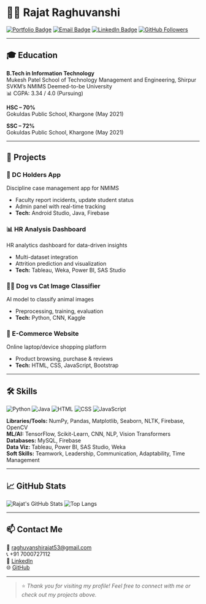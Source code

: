 # 👨‍💻 Rajat Raghuvanshi

[![Portfolio Badge](https://img.shields.io/badge/Portfolio-Live-blue?style=flat&logo=github)](https://github.com/yourusername)
[![Email Badge](https://img.shields.io/badge/Email-raghuvanshirajat53@gmail.com-red?style=flat&logo=gmail)](mailto:raghuvanshirajat53@gmail.com)
[![LinkedIn Badge](https://img.shields.io/badge/LinkedIn-Connect-blue?style=flat&logo=linkedin)](https://www.linkedin.com/in/rajat-raghuvanshi/)
[![GitHub Followers](https://img.shields.io/github/followers/yourusername?label=Follow&style=social)](https://github.com/yourusername)

---

## 🎓 Education

**B.Tech in Information Technology**  
Mukesh Patel School of Technology Management and Engineering, Shirpur  
SVKM’s NMIMS Deemed-to-be University  
📊 CGPA: 3.34 / 4.0 (Pursuing)

**HSC – 70%**  
Gokuldas Public School, Khargone (May 2021)

**SSC – 72%**  
Gokuldas Public School, Khargone (May 2021)

---

## 💼 Projects

### 📱 DC Holders App
Discipline case management app for NMIMS  
- Faculty report incidents, update student status  
- Admin panel with real-time tracking  
- **Tech:** Android Studio, Java, Firebase

### 📊 HR Analysis Dashboard
HR analytics dashboard for data-driven insights  
- Multi-dataset integration  
- Attrition prediction and visualization  
- **Tech:** Tableau, Weka, Power BI, SAS Studio

### 🐶🐱 Dog vs Cat Image Classifier
AI model to classify animal images  
- Preprocessing, training, evaluation  
- **Tech:** Python, CNN, Kaggle

### 🛒 E-Commerce Website
Online laptop/device shopping platform  
- Product browsing, purchase & reviews  
- **Tech:** HTML, CSS, JavaScript, Bootstrap

---

## 🛠️ Skills

![Python](https://img.shields.io/badge/Python-3776AB?style=for-the-badge&logo=python&logoColor=white)
![Java](https://img.shields.io/badge/Java-ED8B00?style=for-the-badge&logo=java&logoColor=white)
![HTML](https://img.shields.io/badge/HTML5-E34F26?style=for-the-badge&logo=html5&logoColor=white)
![CSS](https://img.shields.io/badge/CSS-264de4?style=for-the-badge&logo=css3&logoColor=white)
![JavaScript](https://img.shields.io/badge/JavaScript-F7DF1E?style=for-the-badge&logo=javascript&logoColor=black)

**Libraries/Tools:** NumPy, Pandas, Matplotlib, Seaborn, NLTK, Firebase, OpenCV  
**ML/AI:** TensorFlow, Scikit-Learn, CNN, NLP, Vision Transformers  
**Databases:** MySQL, Firebase  
**Data Viz:** Tableau, Power BI, SAS Studio, Weka  
**Soft Skills:** Teamwork, Leadership, Communication, Adaptability, Time Management

---

## 📈 GitHub Stats

![Rajat's GitHub Stats](https://github-readme-stats.vercel.app/api?username=yourusername&show_icons=true&theme=tokyonight)
![Top Langs](https://github-readme-stats.vercel.app/api/top-langs/?username=yourusername&layout=compact&theme=tokyonight)

---

## 📫 Contact Me

📧 [raghuvanshirajat53@gmail.com](mailto:raghuvanshirajat53@gmail.com)  
📞 +91 7000727112  
🔗 [LinkedIn](https://www.linkedin.com/in/rajat-raghuvanshi/)  
🌐 [GitHub](https://github.com/yourusername)

---

> ⭐ _Thank you for visiting my profile! Feel free to connect with me or check out my projects above._



